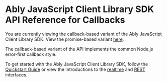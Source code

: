 # Ably JavaScript Client Library SDK API Reference for Callbacks

You are currently viewing the callback-based variant of the Ably JavaScript Client Library SDK. View the promise-based variant [here](../promises/index.html).

The callback-based variant of the API implements the common Node.js error-first callback style. 

To get started with the Ably JavaScript Client Library SDK, follow the [Quickstart Guide](https://ably.com/docs/quick-start-guide) or view the introductions to the [realtime](https://ably.com/docs/realtime/usage) and [REST](https://ably.com/docs/rest/usage) interfaces.
